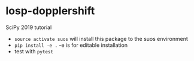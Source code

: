 # losp-dopplershift
SciPy 2019 tutorial

* `source activate suos`  will install this package to the suos environment
* `pip install -e .`  -e is for editable installation
* test with `pytest`
